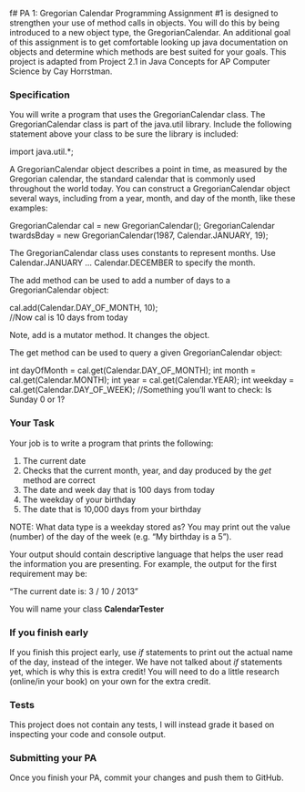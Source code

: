 f# PA 1: Gregorian Calendar
Programming Assignment #1 is designed to strengthen your use of method calls in objects.  You will do this by being introduced to a new object type, the GregorianCalendar.  An additional goal of this assignment is to get comfortable looking up java documentation on objects and determine which methods are best suited for your goals.  This project is adapted from Project 2.1 in Java Concepts for AP Computer Science by Cay Horrstman.
### Specification
You will write a program that uses the GregorianCalendar class.  The GregorianCalendar  class is part of the java.util  library.  Include the following statement above your class to be sure the library is included:

import java.util.*;

A GregorianCalendar object describes a point in time, as measured by the Gregorian calendar, the standard calendar that is commonly used throughout the world today.  You can construct a GregorianCalendar object several ways, including from a year, month, and day of the month, like these examples:

GregorianCalendar cal = new GregorianCalendar();
GregorianCalendar twardsBday = new GregorianCalendar(1987, Calendar.JANUARY, 19);

The GregorianCalendar class uses constants to represent months.  Use Calendar.JANUARY  … Calendar.DECEMBER  to specify the month.

The add method can be used to add a number of days to a GregorianCalendar object:

cal.add(Calendar.DAY_OF_MONTH, 10);  
//Now cal is 10 days from today

Note, add is a mutator method.  It changes the object.

The get method can be used to query a given GregorianCalendar object:

int dayOfMonth = cal.get(Calendar.DAY_OF_MONTH);
int month = cal.get(Calendar.MONTH);
int year = cal.get(Calendar.YEAR);
int weekday = cal.get(Calendar.DAY_OF_WEEK);
	//Something you’ll want to check: Is Sunday 0 or 1?

### Your Task
Your job is to write a program that prints the following:
1) The current date 
2) Checks that the current month, year, and day produced by the *get* method are correct
2) The date and week day that is 100 days from today
3) The weekday of your birthday
4) The date that is 10,000 days from your birthday

NOTE: What data type is a weekday stored as?  You may print out the value (number) of the day of the week (e.g. “My birthday is a 5”).

Your output should contain descriptive language that helps the user read the information you are presenting.  For example, the output for the first requirement may be:

“The current date is:  3 / 10 / 2013”

You will name your class **CalendarTester**

### If you finish early
If you finish this project early, use *if* statements to print out the actual name of the day, instead of the integer.  We have not talked about *if* statements yet, which is why this is extra credit!  You will need to do a little research (online/in your book) on your own for the extra credit.


### Tests
This project does not contain any tests, I will instead grade it based on inspecting your code and console output.

### Submitting your PA
Once you finish your PA, commit your changes and push them to GitHub.